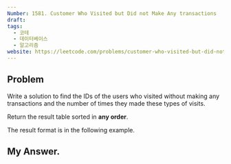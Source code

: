 ```yaml
---
Number: 1581. Customer Who Visited but Did not Make Any transactions
draft: 
tags:
  - 코테
  - 데이터베이스
  - 알고리즘
website: https://leetcode.com/problems/customer-who-visited-but-did-not-make-any-transactions/description/?envType=study-plan-v2&envId=top-sql-50
---
```

## Problem

Write a solution to find the IDs of the users who visited without making any transactions and the number of times they made these types of visits.

Return the result table sorted in **any order**.

The result format is in the following example.

## My Answer.
```python

```

